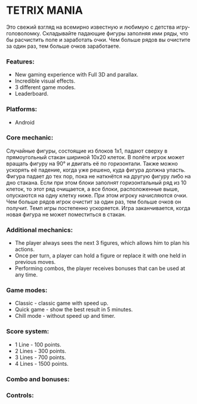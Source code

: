 # TETRIX MANIA

Это свежий взгляд на всемирно известную и любимую с детства игру-головоломку. Складывайте падающие фигуры заполняя ими ряды, что бы расчистить поле и заработать очки. Чем больше рядов вы очистите за один раз, тем больше очков  заработаете.

### Features:
- New gaming experience with Full 3D and parallax.
- Incredible visual effects.
- 3 different game modes.
- Leaderboard.

### Platforms:
- Android

### Core mechanic:
Случайные фигуры, состоящие из блоков 1x1, падают сверху в прямоугольный стакан шириной 10x20 клеток. В полёте игрок может вращать фигуру на 90° и двигать её по горизонтали. Также можно ускорять её падение, когда уже решено, куда фигура должна упасть. Фигура падает до тех пор, пока не наткнётся на другую фигуру либо на дно стакана. Если при этом блоки заполнят горизонтальный ряд из 10 клеток, то этот ряд очищается, а все блоки, расположенные выше, опускаются на одну клетку ниже. При этом игроку начисляются очки. Чем больше рядов игрок очистит за один раз, тем больше очков он получит.
Темп игры постепенно ускоряется. Игра заканчивается, когда новая фигура не может поместиться в стакан.

### Additional mechanics:
- The player always sees the next 3 figures, which allows him to plan his actions.
- Once per turn, a player can hold a figure or replace it with one held in previous moves.
- Performing combos, the player receives bonuses that can be used at any time.

### Game modes:
- Classic - classic game with speed up.
- Quick game - show the best result in 5 minutes.
- Chill mode - without speed up and timer.

### Score system:
- 1 Line - 100 points.
- 2 Lines - 300 points.
- 3 Lines - 700 points.
- 4 Lines - 1500 points.

### Combo and bonuses:

### Controls:
